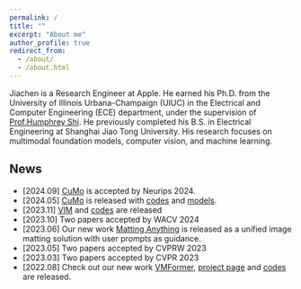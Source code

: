 ```yaml
---
permalink: /
title: ""
excerpt: "About me"
author_profile: true
redirect_from: 
  - /about/
  - /about.html
---
```



Jiachen is a Research Engineer at Apple. He earned his Ph.D. from the University of Illinois Urbana-Champaign (UIUC) in the Electrical and Computer Engineering (ECE) department, under the supervision of [Prof.Humphrey Shi](https://www.honghuishi.com/). He previously completed his B.S. in Electrical Engineering at Shanghai Jiao Tong University. His research focuses on multimodal foundation models, computer vision, and machine learning.


News
------
* \[2024.09\] [CuMo](https://arxiv.org/abs/2405.05949) is accepted by Neurips 2024.
* \[2024.05\] [CuMo](https://arxiv.org/abs/2405.05949) is released with [codes](https://github.com/SHI-Labs/CuMo) and [models](https://huggingface.co/shi-labs/CuMo-mistral-7b).
* \[2023.11\] [VIM](https://arxiv.org/abs/2311.04212) and [codes](https://github.com/SHI-Labs/VIM) are released
* \[2023.10\] Two papers accepted by WACV 2024
* \[2023.06\] Our new work [Matting Anything](https://arxiv.org/pdf/2306.05399) is released as a unified image matting solution with user prompts as guidance.
* \[2023.05\] Two papers accepted by CVPRW 2023
* \[2023.03\] Two papers accepted by CVPR 2023
* \[2022.08\] Check out our new work [VMFormer](https://arxiv.org/abs/2208.12801), [project page]( https://chrisjuniorli.github.io/project/VMFormer/) and [codes](https://github.com/SHI-Labs/VMFormer) are released. 
